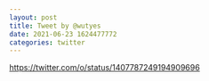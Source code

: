 ```yaml
--- 
layout: post 
title: Tweet by @wutyes 
date: 2021-06-23 1624477772 
categories: twitter 
--- 
```

https://twitter.com/o/status/1407787249194909696
